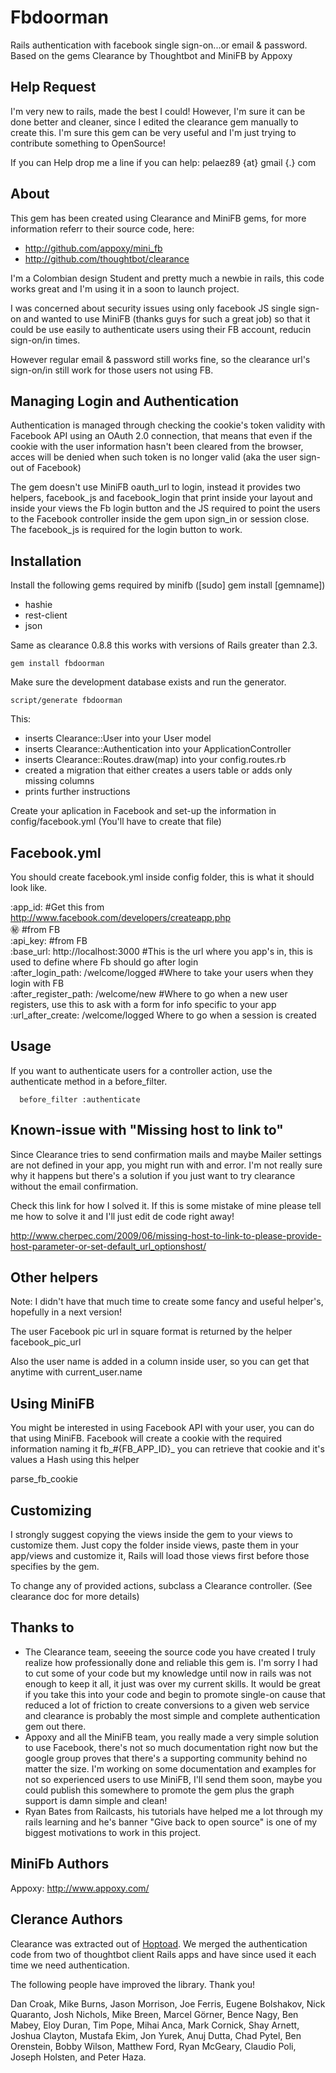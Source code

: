 Fbdoorman
=========

Rails authentication with facebook single sign-on...or email & password. 
Based on the gems Clearance by Thoughtbot and MiniFB by Appoxy

Help Request
----

I'm very new to rails, made the best I could! However, I'm sure it can be done better and cleaner, since I edited the clearance
gem manually to create this.  I'm sure this gem can be very useful and I'm just trying to contribute something to OpenSource! 

If you can Help drop me a line if you can help: pelaez89 {at} gmail {.} com

About
----
This gem has been created using Clearance and MiniFB gems, for more information referr to their source code, here:

* http://github.com/appoxy/mini_fb
* http://github.com/thoughtbot/clearance

I'm a Colombian design Student and pretty much a newbie in rails, this code works great and I'm using it in a soon to launch project.

I was concerned about security issues using only facebook JS single sign-on and wanted to use MiniFB (thanks guys
for such a great job) so that it could be use easily to authenticate users using their FB account, reducin sign-on/in times.

However regular email & password still works fine, so the clearance url's sign-on/in still work for those users not using FB.

Managing Login and Authentication
----

Authentication is managed through checking the cookie's token validity with Facebook API using an OAuth 2.0 connection, that 
means that even if the cookie with the user information hasn't been cleared from the browser, acces will be denied when 
such token  is no longer valid (aka the user sign-out of Facebook)

The gem doesn't use MiniFB oauth_url to login, instead it provides two helpers, facebook_js and facebook_login that
print inside your layout and inside your views the Fb login button and the JS required to point the users to the
Facebook controller inside the gem upon sign_in or session close. The facebook_js is required for the login button to work.

Installation
------------

Install the following gems required by minifb ([sudo] gem install [gemname])

* hashie
* rest-client
* json

Same as clearance 0.8.8 this works with versions of Rails greater than 2.3.

    gem install fbdoorman

Make sure the development database exists and run the generator. 

    script/generate fbdoorman

This:

* inserts Clearance::User into your User model
* inserts Clearance::Authentication into your ApplicationController
* inserts Clearance::Routes.draw(map) into your config.routes.rb
* created a migration that either creates a users table or adds only missing columns
* prints further instructions


Create your aplication in Facebook and set-up the information in config/facebook.yml (You'll have to create that file)

Facebook.yml
-----

You should create facebook.yml inside config folder, this is what it should look like.

:app_id: #Get this from http://www.facebook.com/developers/createapp.php    
:secret: #from FB    
:api_key: #from FB    
:base_url: http://localhost:3000 #This is the url where you app's in, this is used to define where Fb should go after login    
:after_login_path: /welcome/logged #Where to take your users when they login with FB    
:after_register_path: /welcome/new #Where to go when a new user registers, use this to ask with a form for info specific to your app    
:url_after_create: /welcome/logged  Where to go when a session is created 

Usage
-----

If you want to authenticate users for a controller action, use the authenticate
method in a before_filter.

      before_filter :authenticate

Known-issue with "Missing host to link to"
---------

Since Clearance tries to send confirmation mails and maybe Mailer settings are not defined in your app, you might run with and error. I'm not really sure why it happens but there's a solution if you just want to try clearance without the email confirmation.

Check this link for how I solved it. If this is some mistake of mine please tell me how to solve it and I'll just edit de code right away!

http://www.cherpec.com/2009/06/missing-host-to-link-to-please-provide-host-parameter-or-set-default_url_optionshost/

Other helpers
-----------
Note: I didn't have that much time to create some fancy and useful helper's, hopefully in a next version! 

The user Facebook pic url in square format is returned by the helper facebook_pic_url

Also the user name is added in a column inside user, so you can get that anytime with current_user.name

Using MiniFB
-----------
You might be interested in using Facebook API with your user, you can do that using MiniFB.
Facebook will create a cookie with the required information naming it fb_#{FB_APP_ID}_
you can retrieve that cookie and it's values a Hash using this helper 

parse_fb_cookie 

Customizing
-----------

I strongly suggest copying the views inside the gem to your views to customize them. 
Just copy the folder inside views, paste them in your app/views and customize it, 
Rails will load those views first before those specifies by the gem.

To change any of provided actions, subclass a Clearance controller. (See clearance doc for more details)

Thanks to
-------

* The Clearance team, seeeing the source code you have created I truly realize how professionally done and reliable this gem is. I'm sorry I had to cut some of your code but my knowledge until now in rails was not enough to keep it all, it just was over my current skills. It would be great if you take this into your code and begin to promote single-on cause that reduced a lot of friction to create conversions to a given web service and clearance is probably the most simple and complete authentication gem out there.
* Appoxy and all the MiniFB team, you really made a very simple solution to use Facebook, there's not so much documentation right now but the google group proves that there's a supporting community behind no matter the size. I'm working on some documentation and examples for not so experienced users to use MiniFB, I'll send them soon, maybe you could publish this somewhere to promote the gem plus the graph support is damn simple and clean!
* Ryan Bates from Railcasts, his tutorials have helped me a lot through my rails learning and he's banner "Give back to open source" is one of my biggest motivations to work in this project.


MiniFb Authors
-------

Appoxy: http://www.appoxy.com/

Clerance Authors
-------

Clearance was extracted out of [Hoptoad](http://hoptoadapp.com). We merged the
authentication code from two of thoughtbot client Rails apps and have since
used it each time we need authentication.

The following people have improved the library. Thank you!

Dan Croak, Mike Burns, Jason Morrison, Joe Ferris, Eugene Bolshakov,
Nick Quaranto, Josh Nichols, Mike Breen, Marcel Görner, Bence Nagy, Ben Mabey,
Eloy Duran, Tim Pope, Mihai Anca, Mark Cornick, Shay Arnett, Joshua Clayton,
Mustafa Ekim, Jon Yurek, Anuj Dutta, Chad Pytel, Ben Orenstein, Bobby Wilson,
Matthew Ford, Ryan McGeary, Claudio Poli, Joseph Holsten, and Peter Haza.
